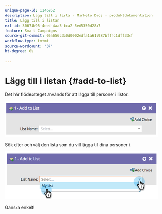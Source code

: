 ```yaml
---
unique-page-id: 1146952
description: Lägg till i lista - Marketo Docs - produktdokumentation
title: Lägg till i listan
exl-id: 30673b95-4eed-4aa5-bca2-5ed5350d28a7
feature: Smart Campaigns
source-git-commit: 09a656c3a0d0002edfa1a61b987bff4c1dff33cf
workflow-type: tm+mt
source-wordcount: '37'
ht-degree: 0%

---
```


# Lägg till i listan {#add-to-list}

Det här flödessteget används för att lägga till personer i listor.

![](assets/add-to-list-1.png)

Sök efter och välj den lista som du vill lägga till dina personer i.

![](assets/add-to-list-2.png)

Ganska enkelt!
